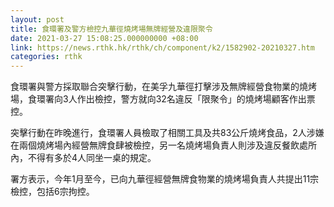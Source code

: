```yaml
---
layout: post
title: 食環署及警方檢控九華徑燒烤場無牌經營及違限聚令
date: 2021-03-27 15:08:25.000000000 +08:00
link: https://news.rthk.hk/rthk/ch/component/k2/1582902-20210327.htm
categories: rthk
---
```


食環署與警方採取聯合突擊行動，在美孚九華徑打擊涉及無牌經營食物業的燒烤場，食環署向3人作出檢控，警方就向32名違反「限聚令」的燒烤場顧客作出票控。

突擊行動在昨晚進行，食環署人員檢取了相關工具及共83公斤燒烤食品，2人涉嫌在兩個燒烤場內經營無牌食肆被檢控，另一名燒烤場負責人則涉及違反餐飲處所內，不得有多於4人同坐一桌的規定。

署方表示，今年1月至今，已向九華徑經營無牌食物業的燒烤場負責人共提出11宗檢控，包括6宗拘控。
